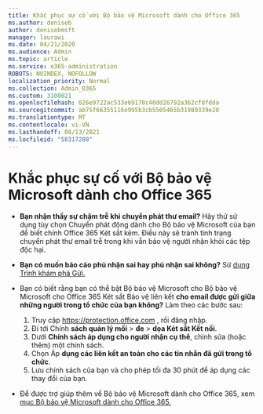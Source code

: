 ```yaml
---
title: Khắc phục sự cố với Bộ bảo vệ Microsoft dành cho Office 365
ms.author: deniseb
author: denisebmsft
manager: laurawi
ms.date: 04/21/2020
ms.audience: Admin
ms.topic: article
ms.service: o365-administration
ROBOTS: NOINDEX, NOFOLLOW
localization_priority: Normal
ms.collection: Admin_O365
ms.custom: 3100021
ms.openlocfilehash: 026e9722ac533e69178c40dd26792a362cf8fdda
ms.sourcegitcommit: ab75f66355116e995b3cb5505465b31989339e28
ms.translationtype: MT
ms.contentlocale: vi-VN
ms.lasthandoff: 08/13/2021
ms.locfileid: "58317208"
---
```

# <a name="troubleshoot-issues-with-microsoft-defender-for-office-365"></a>Khắc phục sự cố với Bộ bảo vệ Microsoft dành cho Office 365

- **Bạn nhận thấy sự chậm trễ khi chuyển phát thư email?** Hãy thử sử dụng tùy chọn Chuyển phát động dành cho Bộ bảo vệ Microsoft của bạn để biết chính Office 365 Két sắt kèm. Điều này sẽ tránh tình trạng chuyển phát thư email trễ trong khi vẫn bảo vệ người nhận khỏi các tệp độc hại.
- **Bạn có muốn báo cáo phủ nhận sai hay phủ nhận sai không?** Sử [dụng Trình khám phá Gửi.](https://protection.office.com/reportsubmission)
- Bạn có biết rằng bạn có thể bật Bộ bảo vệ Microsoft cho Bộ bảo vệ Microsoft cho Office 365 Két sắt Bảo vệ liên kết **cho email được gửi giữa những người trong tổ chức của bạn không?** Làm theo các bước sau:
    1. Truy cập https://protection.office.com , rồi đăng nhập.
    2. Đi tới Chính **sách quản lý mối**  >  **đe**  >  **dọa Két sắt Kết nối**.
    3. Dưới **Chính sách áp dụng cho người nhận cụ thể**, chỉnh sửa (hoặc thêm) một chính sách.
    4. Chọn Áp **dụng các liên kết an toàn cho các tin nhắn đã gửi trong tổ chức**.
    5. Lưu chính sách của bạn và cho phép tối đa 30 phút để áp dụng các thay đổi của bạn.

- Để được trợ giúp thêm về Bộ bảo vệ Microsoft dành cho Office 365, xem [mục Bộ bảo vệ Microsoft dành cho Office 365.](https://docs.microsoft.com/microsoft-365/security/office-365-security/office-365-atp)